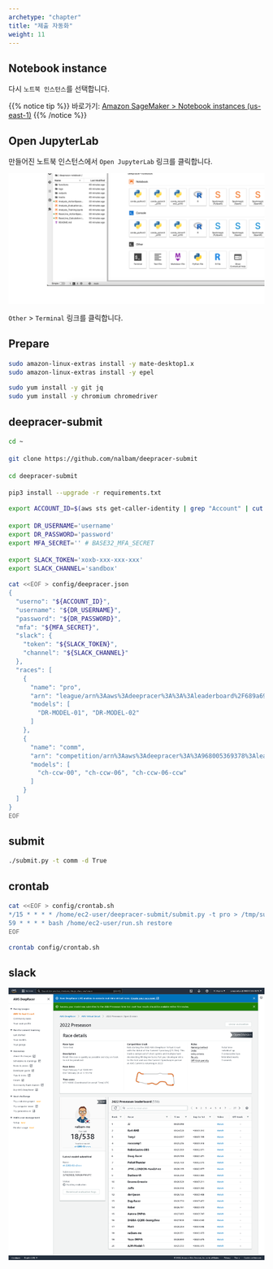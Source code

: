 ```yaml
---
archetype: "chapter"
title: "제출 자동화"
weight: 11
---
```


## Notebook instance

다시 `노트북 인스턴스`를 선택합니다.

{{% notice tip %}}
바로가기: [Amazon SageMaker > Notebook instances (us-east-1)](https://us-east-1.console.aws.amazon.com/sagemaker/home?region=us-east-1#/notebook-instances)
{{% /notice %}}

## Open JupyterLab

만들어진 노트북 인스턴스에서 `Open JupyterLab` 링크를 클릭합니다.

![](./images/automation-01.png)

`Other` > `Terminal` 링크를 클릭합니다.

## Prepare

```bash
sudo amazon-linux-extras install -y mate-desktop1.x
sudo amazon-linux-extras install -y epel
```

```bash
sudo yum install -y git jq
sudo yum install -y chromium chromedriver
```

## deepracer-submit

```bash
cd ~

git clone https://github.com/nalbam/deepracer-submit

cd deepracer-submit

pip3 install --upgrade -r requirements.txt
```

```bash
export ACCOUNT_ID=$(aws sts get-caller-identity | grep "Account" | cut -d'"' -f4)

export DR_USERNAME='username'
export DR_PASSWORD='password'
export MFA_SECRET='' # BASE32_MFA_SECRET

export SLACK_TOKEN='xoxb-xxx-xxx-xxx'
export SLACK_CHANNEL='sandbox'
```

```bash
cat <<EOF > config/deepracer.json
{
  "userno": "${ACCOUNT_ID}",
  "username": "${DR_USERNAME}",
  "password": "${DR_PASSWORD}",
  "mfa": "${MFA_SECRET}",
  "slack": {
    "token": "${SLACK_TOKEN}",
    "channel": "${SLACK_CHANNEL}"
  },
  "races": [
    {
      "name": "pro",
      "arn": "league/arn%3Aaws%3Adeepracer%3A%3A%3Aleaderboard%2F689a6905-08c6-4589-b609-c54eca7ffd9e",
      "models": [
        "DR-MODEL-01", "DR-MODEL-02"
      ]
    },
    {
      "name": "comm",
      "arn": "competition/arn%3Aaws%3Adeepracer%3A%3A968005369378%3Aleaderboard%2Fc2952386-1b8d-4610-ab54-5512e6656d68",
      "models": [
        "ch-ccw-00", "ch-ccw-06", "ch-ccw-06-ccw"
      ]
    }
  ]
}
EOF
```

## submit

```bash
./submit.py -t comm -d True
```

## crontab

```bash
cat <<EOF > config/crontab.sh
*/15 * * * * /home/ec2-user/deepracer-submit/submit.py -t pro > /tmp/submit-pro.log 2>&1
59 * * * * bash /home/ec2-user/run.sh restore
EOF
```

```bash
crontab config/crontab.sh
```

## slack

![](./images/submit-tt.png)
